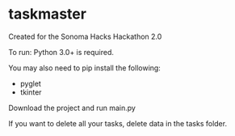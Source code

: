 # taskmaster
Created for the Sonoma Hacks Hackathon 2.0


To run: Python 3.0+ is required.

You may also need to pip install the following: 
- pyglet
- tkinter

Download the project and run main.py

If you want to delete all your tasks, delete data in the tasks folder.
